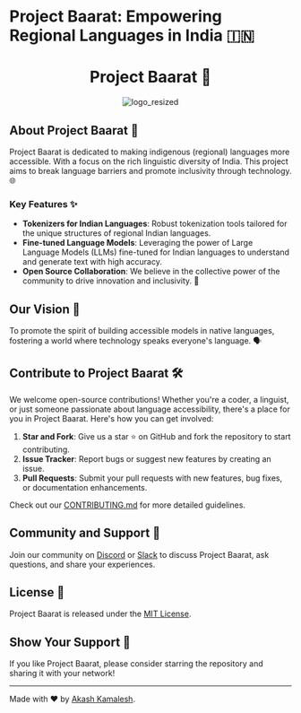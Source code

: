 # Project Baarat: Empowering Regional Languages in India 🇮🇳

<div align="center">
  
   # Project Baarat 🚀
  
   ![logo_resized](https://github.com/asphytheghoul/Baarat/assets/91832216/fca99751-b62a-4c5f-85d6-ae71da2ca6bb)
</div>

## About Project Baarat 📖

Project Baarat is dedicated to making indigenous (regional) languages more accessible. With a focus on the rich linguistic diversity of India. This project aims to break language barriers and promote inclusivity through technology. 🌐

### Key Features ✨

- **Tokenizers for Indian Languages**: Robust tokenization tools tailored for the unique structures of regional Indian languages.
- **Fine-tuned Language Models**: Leveraging the power of Large Language Models (LLMs) fine-tuned for Indian languages to understand and generate text with high accuracy.
- **Open Source Collaboration**: We believe in the collective power of the community to drive innovation and inclusivity. 🤝

## Our Vision 🌟

To promote the spirit of building accessible models in native languages, fostering a world where technology speaks everyone's language. 🗣️

## Contribute to Project Baarat 🛠️

We welcome open-source contributions! Whether you're a coder, a linguist, or just someone passionate about language accessibility, there's a place for you in Project Baarat. Here's how you can get involved:

1. **Star and Fork**: Give us a star ⭐ on GitHub and fork the repository to start contributing.
2. **Issue Tracker**: Report bugs or suggest new features by creating an issue.
3. **Pull Requests**: Submit your pull requests with new features, bug fixes, or documentation enhancements.

Check out our [CONTRIBUTING.md](./CONTRIBUTING.md) for more detailed guidelines.

## Community and Support 💬

Join our community on [Discord](https://discord.gg/your-invite-link) or [Slack](https://slack.com/your-invite-link) to discuss Project Baarat, ask questions, and share your experiences.

## License 📄

Project Baarat is released under the [MIT License](./LICENSE).

## Show Your Support 🌈

If you like Project Baarat, please consider starring the repository and sharing it with your network!

---

Made with ❤️ by [Akash Kamalesh](https://github.com/asphytheghoul).
